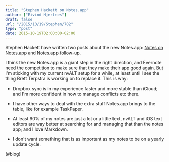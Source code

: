 ```yaml
---
title: "Stephen Hackett on Notes.app"
author: ["Eivind Hjertnes"]
draft: false
url: "/2015/10/19/Stephen/702"
type: "post"
date: 2015-10-19T02:00:00+02:00
---
```


Stephen Hackett have written two posts about the new Notes.app:
[Notes on
Notes.app](http://www.512pixels.net/blog/2015/10/notes-on-notesapp) and
[Notes.app
follow-up](http://www.512pixels.net/blog/2015/10/notesapp-follow-up).

I think the new Notes.app is a giant step in the right direction, and
Evernote need the competition to make sure that they make their app good
again. But I'm sticking with my current nvALT setup for a while, at
least until I see the thing Brett Terpstra is working on to replace it.
This is why:

-   Dropbox sync is in my experience faster and more stable than iCloud;
    and I'm more confident in how to manage conflicts etc there.

-   I have other ways to deal with the extra stuff Notes.app brings to the
    table, like for example TaskPaper.

-   At least 90% of my notes are just a lot or a little text, nvALT and
    iOS text editors are way better at searching for and managing that
    than the notes app; and I love Markdown.

-   I don't want something that is as important as my notes to be on a
    yearly update cycle.

(#blog)
